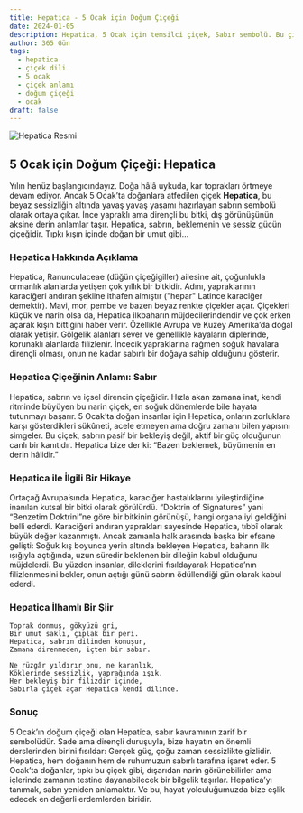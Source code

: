 ```yaml
---
title: Hepatica - 5 Ocak için Doğum Çiçeği
date: 2024-01-05
description: Hepatica, 5 Ocak için temsilci çiçek, Sabır sembolü. Bu çiçeğin ilginç hikayesini, çiçek dilindeki anlamını ve onun güzelliğini öven bir şiiri keşfedin.
author: 365 Gün
tags:
  - hepatica
  - çiçek dili
  - 5 ocak
  - çiçek anlamı
  - doğum çiçeği
  - ocak
draft: false
---
```


![Hepatica Resmi](https://cdn.pixabay.com/photo/2018/04/18/08/59/flower-3329845_1280.jpg#center)


## 5 Ocak için Doğum Çiçeği: Hepatica

Yılın henüz başlangıcındayız. Doğa hâlâ uykuda, kar toprakları örtmeye devam ediyor. Ancak 5 Ocak’ta doğanlara atfedilen çiçek **Hepatica**, bu beyaz sessizliğin altında yavaş yavaş yaşamı hazırlayan sabrın sembolü olarak ortaya çıkar. İnce yapraklı ama dirençli bu bitki, dış görünüşünün aksine derin anlamlar taşır. Hepatica, sabrın, beklemenin ve sessiz gücün çiçeğidir. Tıpkı kışın içinde doğan bir umut gibi…

### Hepatica Hakkında Açıklama

Hepatica, Ranunculaceae (düğün çiçeğigiller) ailesine ait, çoğunlukla ormanlık alanlarda yetişen çok yıllık bir bitkidir. Adını, yapraklarının karaciğeri andıran şekline ithafen almıştır ("hepar" Latince karaciğer demektir). Mavi, mor, pembe ve bazen beyaz renkte çiçekler açar. Çiçekleri küçük ve narin olsa da, Hepatica ilkbaharın müjdecilerindendir ve çok erken açarak kışın bittiğini haber verir. Özellikle Avrupa ve Kuzey Amerika’da doğal olarak yetişir. Gölgelik alanları sever ve genellikle kayaların diplerinde, korunaklı alanlarda filizlenir. İncecik yapraklarına rağmen soğuk havalara dirençli olması, onun ne kadar sabırlı bir doğaya sahip olduğunu gösterir.

### Hepatica Çiçeğinin Anlamı: Sabır

Hepatica, sabrın ve içsel direncin çiçeğidir. Hızla akan zamana inat, kendi ritminde büyüyen bu narin çiçek, en soğuk dönemlerde bile hayata tutunmayı başarır. 5 Ocak’ta doğan insanlar için Hepatica, onların zorluklara karşı gösterdikleri sükûneti, acele etmeyen ama doğru zamanı bilen yapısını simgeler. Bu çiçek, sabrın pasif bir bekleyiş değil, aktif bir güç olduğunun canlı bir kanıtıdır. Hepatica bize der ki: “Bazen beklemek, büyümenin en derin hâlidir.”

### Hepatica ile İlgili Bir Hikaye

Ortaçağ Avrupa’sında Hepatica, karaciğer hastalıklarını iyileştirdiğine inanılan kutsal bir bitki olarak görülürdü. “Doktrin of Signatures” yani “Benzetim Doktrini”ne göre bir bitkinin görünüşü, hangi organa iyi geldiğini belli ederdi. Karaciğeri andıran yaprakları sayesinde Hepatica, tıbbî olarak büyük değer kazanmıştı. Ancak zamanla halk arasında başka bir efsane gelişti: Soğuk kış boyunca yerin altında bekleyen Hepatica, baharın ilk ışığıyla açtığında, uzun süredir beklenen bir dileğin kabul olduğunu müjdelerdi. Bu yüzden insanlar, dileklerini fısıldayarak Hepatica’nın filizlenmesini bekler, onun açtığı günü sabrın ödüllendiği gün olarak kabul ederdi.

### Hepatica İlhamlı Bir Şiir

```
Toprak donmuş, gökyüzü gri,  
Bir umut saklı, çıplak bir peri.  
Hepatica, sabrın dilinden konuşur,  
Zamana direnmeden, içten bir sabır.

Ne rüzgâr yıldırır onu, ne karanlık,  
Köklerinde sessizlik, yaprağında ışık.  
Her bekleyiş bir filizdir içinde,  
Sabırla çiçek açar Hepatica kendi dilince.
```

### Sonuç

5 Ocak’ın doğum çiçeği olan Hepatica, sabır kavramının zarif bir sembolüdür. Sade ama dirençli duruşuyla, bize hayatın en önemli derslerinden birini fısıldar: Gerçek güç, çoğu zaman sessizlikte gizlidir. Hepatica, hem doğanın hem de ruhumuzun sabırlı tarafına işaret eder. 5 Ocak’ta doğanlar, tıpkı bu çiçek gibi, dışarıdan narin görünebilirler ama içlerinde zamanın testine dayanabilecek bir bilgelik taşırlar. Hepatica’yı tanımak, sabrı yeniden anlamaktır. Ve bu, hayat yolculuğumuzda bize eşlik edecek en değerli erdemlerden biridir.